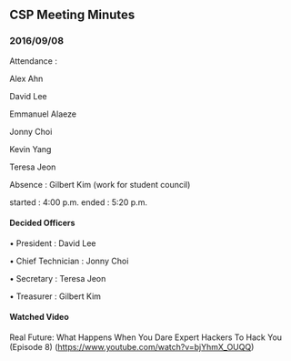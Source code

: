 ## CSP Meeting Minutes 

### 2016/09/08

Attendance : 

Alex Ahn

David Lee

Emmanuel Alaeze

Jonny Choi

Kevin Yang

Teresa Jeon

Absence :    Gilbert Kim (work for student council)

started : 4:00 p.m.
ended : 5:20 p.m.

#### Decided Officers 

• President : David Lee

• Chief Technician : Jonny Choi

• Secretary : Teresa Jeon

• Treasurer : Gilbert Kim

#### Watched Video

Real Future: What Happens When You Dare Expert Hackers To Hack You (Episode 8) (https://www.youtube.com/watch?v=bjYhmX_OUQQ)
 
             

